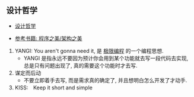 ## 设计哲学
<!-- TOC -->

- [设计哲学](#设计哲学)

<!-- /TOC -->

- [参考书籍: 程序之美/架构之美](https://www.amazon.cn/dp/B00K6Y5OEW)

1. YANGI: You aren't gonna need it, 是 [极限编程]() 的一个编程思想.
    - YANGI 是指永远不要因为预计你会用到某个功能就去写一段代码去实现, 总是只有问题出现了, 真的需要这个功能时才去写.
2. 谋定而后动
    - 不要立即着手去写, 而是需求真的确定了, 并且想明白怎么开发了才动手.
3. KISS:　Keep it short and simple
    